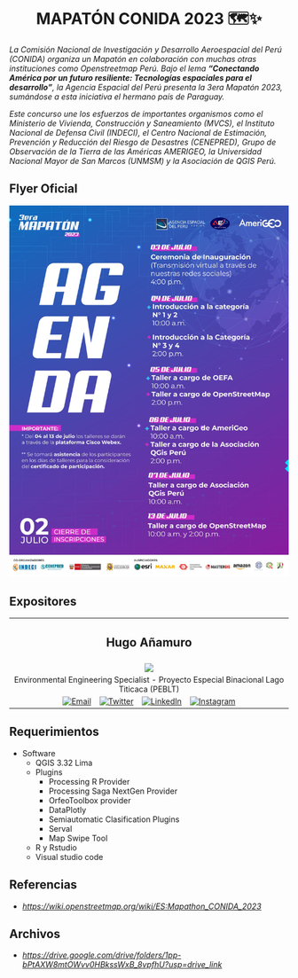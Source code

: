 <h1 align='center'>
<b>
MAPATÓN CONIDA 2023 🗺️✨
</b>
</h1>

*La Comisión Nacional de Investigación y Desarrollo Aeroespacial del Perú (CONIDA) organiza un Mapatón en colaboración con muchas otras instituciones como Openstreetmap Perú. Bajo el lema **“Conectando América por un futuro resiliente: Tecnologías espaciales para el desarrollo”**, la Agencia Espacial del Perú presenta la 3era Mapatón 2023, sumándose a esta iniciativa el hermano país de Paraguay.*

*Este concurso une los esfuerzos de importantes organismos como el Ministerio de Vivienda, Construcción y Saneamiento (MVCS), el Instituto Nacional de Defensa Civil (INDECI), el Centro Nacional de Estimación, Prevención y Reducción del Riesgo de Desastres (CENEPRED), Grupo de Observación de la Tierra de las Américas AMERIGEO, la Universidad Nacional Mayor de San Marcos (UNMSM) y la Asociación de QGIS Perú.*

## **Flyer Oficial**

<img src='resources/flyer_conida.jpg'/>

## **Expositores**
<table class="default" align="center">
  
  <tr align="center">
    <td><h2><b>Hugo Añamuro</b></h2></td>
  </tr>
  
  <tr align="center">
    <td><img src="https://user-images.githubusercontent.com/23284899/251297623-f3a91f5c-f888-49f7-a201-b48d748e8f11.png" width='180px' align='center'></td>
  </tr>

  <tr align="center">
    <td>Environmental Engineering Specialist - Proyecto Especial Binacional Lago Titicaca (PEBLT)</td>  </tr>

<tr align="center">
    <td>
      <a href="mailto:hugo.aluque@gmail.com"><img border="0" alt="Email" src="https://cdn-icons-png.flaticon.com/512/5968/5968534.png" width="30" height="35"></a>&nbsp;&nbsp;&nbsp;
      <a href="https://twitter.com/hugoaluque"><img border="0" alt="Twitter" src="https://assets.dryicons.com/uploads/icon/svg/8385/c23f7ffc-ca8d-4246-8978-ce9f6d5bcc99.svg" width="35" height="35"></a>&nbsp;&nbsp;&nbsp;
      <a href="https://www.linkedin.com/in/hhal/"><img border="0" alt="LinkedIn" src="https://assets.dryicons.com/uploads/icon/svg/8337/a347cd89-1662-4421-be90-58e5e8004eae.svg" width="35" height="35"></a>&nbsp;&nbsp;&nbsp;
      <a href="https://www.instagram.com/hugo.aluque/"><img border="0" alt="Instagram" src="https://cdn.icon-icons.com/icons2/836/PNG/512/Instagram_icon-icons.com_66804.png" width="35" height="35"></a>
    </td>
  </tr>

</table>

## **Requerimientos**

- Software
  - QGIS 3.32 Lima
  - Plugins
    - Processing R Provider
    - Processing Saga NextGen Provider
    - OrfeoToolbox provider
    - DataPlotly
    - Semiautomatic Clasification Plugins
    - Serval
    - Map Swipe Tool
  - R y Rstudio 
  - Visual studio code 

## **Referencias**
- *https://wiki.openstreetmap.org/wiki/ES:Mapathon_CONIDA_2023*

## **Archivos**

- *https://drive.google.com/drive/folders/1pp-bPtAXW8mtOWvv0HBkssWxB_8vpfhU?usp=drive_link*